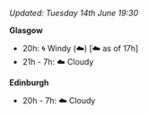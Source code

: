 *Updated: Tuesday 14th June 19:30*

**Glasgow**

* 20h: :cyclone: Windy (:cloud:) [:cloud: as of 17h]
* 21h - 7h: :cloud: Cloudy

**Edinburgh**

* 20h - 7h: :cloud: Cloudy
